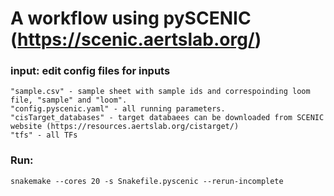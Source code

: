 # A workflow using pySCENIC (https://scenic.aertslab.org/)

### input: edit config files for inputs
    "sample.csv" - sample sheet with sample ids and correspoinding loom file, "sample" and "loom". 
    "config.pyscenic.yaml" - all running parameters. 
    "cisTarget_databases" - target databaees can be downloaded from SCENIC website (https://resources.aertslab.org/cistarget/) 
    "tfs" - all TFs
### Run:
    snakemake --cores 20 -s Snakefile.pyscenic --rerun-incomplete
